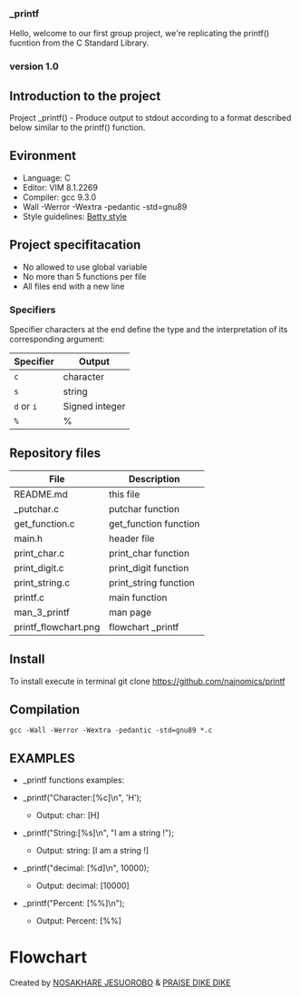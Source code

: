 ### _printf

Hello, welcome to our first group project, we're replicating the printf() fucntion from the C Standard Library.

### version 1.0

## Introduction to the project

Project _printf() - Produce output to stdout according to a format described below similar to the printf() function.

## Evironment
- Language: C
- Editor: VIM 8.1.2269
- Compiler: gcc 9.3.0
- Wall -Werror -Wextra -pedantic -std=gnu89
- Style guidelines: [Betty style](https://github.com/holbertonschool/Betty/wiki)

## Project specifitacation

- No allowed to use global variable
- No more than 5 functions per file
- All files end with a new line

<h3>Specifiers </h3>
Specifier characters at the end define the type and the interpretation of its corresponding argument:

| Specifier  | Output          |
|------------|-----------------|
| `c`        | character       |
| `s`        | string          |
| `d` or `i` | Signed integer  |
| `%`        | %               |

## Repository files

|**File**|**Description**|
|--------|---------------|
|README.md|this file|
|\_putchar.c|putchar function|
|get_function.c|get_function function|
|main.h|header file|
|print_char.c|print_char function|
|print_digit.c|print_digit function|
|print_string.c|print_string function|
|printf.c|main function|
|man_3_printf | man page|
|printf_flowchart.png | flowchart _printf|

## Install
To install execute in terminal
git clone https://github.com/najnomics/printf

## Compilation

``gcc -Wall -Werror -Wextra -pedantic -std=gnu89 *.c``

## EXAMPLES ##
- _printf functions examples:

- _printf("Character:[%c]\n", 'H');
  + Output: char: [H]
- _printf("String:[%s]\n", "I am a string !");
  + Output: string: [I am a string !]
- _printf("decimal: [%d]\n", 10000);
  + Output: decimal: [10000]
- _printf("Percent: [%%]\n");
  + Output: Percent: [%%]

# Flowchart

Created by [NOSAKHARE JESUOROBO](https://github.com/najnomics) & [PRAISE DIKE DIKE](https://github.com/freedompraise)
